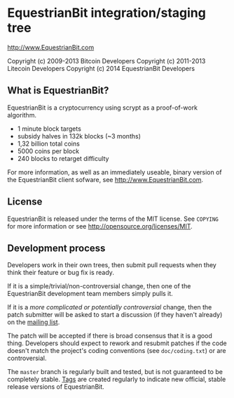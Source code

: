 EquestrianBit integration/staging tree
================================

http://www.EquestrianBit.com

Copyright (c) 2009-2013 Bitcoin Developers
Copyright (c) 2011-2013 Litecoin Developers
Copyright (c) 2014 EquestrianBit Developers

What is EquestrianBit?
----------------

EquestrianBit is a cryptocurrency using scrypt as a proof-of-work algorithm.
 - 1 minute block targets
 - subsidy halves in 132k blocks (~3 months)
 - 1,32 billion total coins
 - 5000 coins per block
 - 240 blocks to retarget difficulty

For more information, as well as an immediately useable, binary version of
the EquestrianBit client sofware, see http://www.EquestrianBit.com.

License
-------

EquestrianBit is released under the terms of the MIT license. See `COPYING` for more
information or see http://opensource.org/licenses/MIT.

Development process
-------------------

Developers work in their own trees, then submit pull requests when they think
their feature or bug fix is ready.

If it is a simple/trivial/non-controversial change, then one of the EquestrianBit
development team members simply pulls it.

If it is a *more complicated or potentially controversial* change, then the patch
submitter will be asked to start a discussion (if they haven't already) on the
[mailing list](http://sourceforge.net/mailarchive/forum.php?forum_name=bitcoin-development).

The patch will be accepted if there is broad consensus that it is a good thing.
Developers should expect to rework and resubmit patches if the code doesn't
match the project's coding conventions (see `doc/coding.txt`) or are
controversial.

The `master` branch is regularly built and tested, but is not guaranteed to be
completely stable. [Tags](https://github.com/bitcoin/bitcoin/tags) are created
regularly to indicate new official, stable release versions of EquestrianBit.